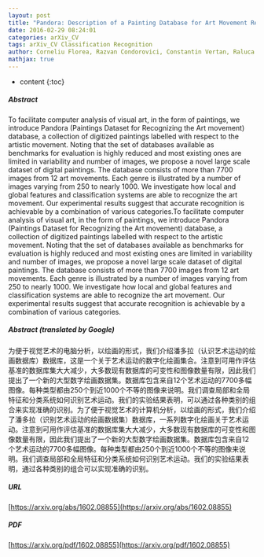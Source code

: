 ```yaml
---
layout: post
title: "Pandora: Description of a Painting Database for Art Movement Recognition with Baselines and Perspectives"
date: 2016-02-29 08:24:01
categories: arXiv_CV
tags: arXiv_CV Classification Recognition
author: Corneliu Florea, Razvan Condorovici, Constantin Vertan, Raluca Boia, Laura Florea, Ruxandra Vranceanu
mathjax: true
---
```


* content
{:toc}

##### Abstract
To facilitate computer analysis of visual art, in the form of paintings, we introduce Pandora (Paintings Dataset for Recognizing the Art movement) database, a collection of digitized paintings labelled with respect to the artistic movement. Noting that the set of databases available as benchmarks for evaluation is highly reduced and most existing ones are limited in variability and number of images, we propose a novel large scale dataset of digital paintings. The database consists of more than 7700 images from 12 art movements. Each genre is illustrated by a number of images varying from 250 to nearly 1000. We investigate how local and global features and classification systems are able to recognize the art movement. Our experimental results suggest that accurate recognition is achievable by a combination of various categories.To facilitate computer analysis of visual art, in the form of paintings, we introduce Pandora (Paintings Dataset for Recognizing the Art movement) database, a collection of digitized paintings labelled with respect to the artistic movement. Noting that the set of databases available as benchmarks for evaluation is highly reduced and most existing ones are limited in variability and number of images, we propose a novel large scale dataset of digital paintings. The database consists of more than 7700 images from 12 art movements. Each genre is illustrated by a number of images varying from 250 to nearly 1000. We investigate how local and global features and classification systems are able to recognize the art movement. Our experimental results suggest that accurate recognition is achievable by a combination of various categories.

##### Abstract (translated by Google)
为便于视觉艺术的电脑分析，以绘画的形式，我们介绍潘多拉（认识艺术运动的绘画数据库）数据库，这是一个关于艺术运动的数字化绘画集合。注意到可用作评估基准的数据库集大大减少，大多数现有数据库的可变性和图像数量有限，因此我们提出了一个新的大型数字绘画数据集。数据库包含来自12个艺术运动的7700多幅图像。每种类型都由250个到近1000个不等的图像来说明。我们调查局部和全局特征和分类系统如何识别艺术运动。我们的实验结果表明，可以通过各种类别的组合来实现准确的识别。为了便于视觉艺术的计算机分析，以绘画的形式，我们介绍了潘多拉（识别艺术运动的绘画数据集）数据库，一系列数字化绘画关于艺术运动。注意到可用作评估基准的数据库集大大减少，大多数现有数据库的可变性和图像数量有限，因此我们提出了一个新的大型数字绘画数据集。数据库包含来自12个艺术运动的7700多幅图像。每种类型都由250个到近1000个不等的图像来说明。我们调查局部和全局特征和分类系统如何识别艺术运动。我们的实验结果表明，通过各种类别的组合可以实现准确的识别。

##### URL
[https://arxiv.org/abs/1602.08855](https://arxiv.org/abs/1602.08855)

##### PDF
[https://arxiv.org/pdf/1602.08855](https://arxiv.org/pdf/1602.08855)

